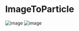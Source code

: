 # ImageToParticle

![image](https://user-images.githubusercontent.com/35417717/151370718-2ff85787-dea4-4f71-a750-b7d40fd85bbe.png)
![image](https://user-images.githubusercontent.com/35417717/151370738-73468afb-3899-46b0-8798-de7909922dac.png)
